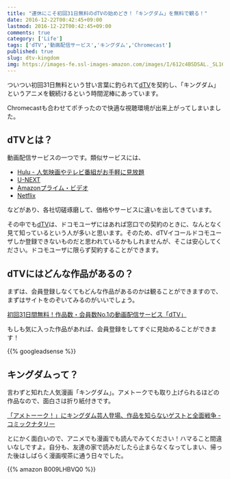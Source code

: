 ```yaml
---
title: "連休にこそ初回31日無料のdTVの始めどき！「キングダム」を無料で観る！"
date: 2016-12-22T00:42:45+09:00
lastmod: 2016-12-22T00:42:45+09:00
comments: true
category: ['Life']
tags: ['dTV','動画配信サービス','キングダム','Chromecast']
published: true
slug: dtv-kingdom
img: https://images-fe.ssl-images-amazon.com/images/I/612c4BSDSAL._SL160_.jpg
---
```


ついつい初回31日無料という甘い言葉に釣られて<a href="https://ck.jp.ap.valuecommerce.com/servlet/referral?sid=3067752&pid=884451926" target="_blank" rel="nofollow"><amp-img src="https://ad.jp.ap.valuecommerce.com/servlet/gifbanner?sid=3067752&pid=884451926" height="1" width="1" layout="fixed"></amp-img>dTV</a>を契約し、「キングダム」というアニメを観続けるという時間泥棒にあっています。

Chromecastも合わせてポチったので快適な視聴環境が出来上がってしまいました。


## dTVとは？

動画配信サービスの一つです。類似サービスには、

- [Hulu \- 人気映画やテレビ番組がお手軽に見放題](http://hulu-japan.jp/)
- <a href="https://px.a8.net/svt/ejp?a8mat=2NZLC7+CHIAIA+3250+5YJRM" target="_blank">U-NEXT</a>
<amp-img width="1" height="1" src="https://www13.a8.net/0.gif?a8mat=2NZLC7+CHIAIA+3250+5YJRM" alt="" layout="fixed"></amp-img>
- [Amazonプライム・ビデオ](https://www.amazon.co.jp/Prime-Video/b?node=3535604051)
- [Netflix](https://www.netflix.com/jp/)

などがあり、各社切磋琢磨して、価格やサービスに違いを出してきています。

その中でも<a href="https://ck.jp.ap.valuecommerce.com/servlet/referral?sid=3067752&pid=884451926" target="_blank" rel="nofollow"><amp-img src="https://ad.jp.ap.valuecommerce.com/servlet/gifbanner?sid=3067752&pid=884451926" height="1" width="1" layout="fixed"></amp-img>dTV</a>は、ドコモユーザにはあれば窓口での契約のときに、なんとなく見て知っているという人が多いと思います。そのため、dTVイコールドコモユーザしか登録できないものだと思われているかもしれませんが、そこは安心してください。ドコモユーザに限らず契約することができます。

## dTVにはどんな作品があるの？

まずは、会員登録しなくてもどんな作品があるのかは観ることができますので、まずはサイトをのぞいてみるのがいいでしょう。

<a href="https://ck.jp.ap.valuecommerce.com/servlet/referral?sid=3067752&pid=884451931" target="_blank" rel="nofollow"><amp-img src="https://ad.jp.ap.valuecommerce.com/servlet/gifbanner?sid=3067752&pid=884451931" height="1" width="1" layout="fixed"></amp-img>初回31日間無料！作品数・会員数No.1の動画配信サービス「dTV」</a>

もしも気に入った作品があれば、会員登録をしてすぐに見始めることができます！


<!--more-->
{{% googleadsense %}}


## キングダムって？

言わずと知れた人気漫画「キングダム」。アメトークでも取り上げられるほどの作品なので、面白さは折り紙付きです。

<a href="http://natalie.mu/comic/news/147858" target="_blank">「アメトーーク！」にキングダム芸人登場、作品を知らないゲストと全面戦争 - コミックナタリー</a>


とにかく面白いので、アニメでも漫画でも読んでみてください！ハマること間違いなしですよ。自分も、友達の家で読みだしたら止まらなくなってしまい、帰った後はしばらく漫画喫茶に通う日々でした。


{{% amazon B009LHBVQ0 %}}
